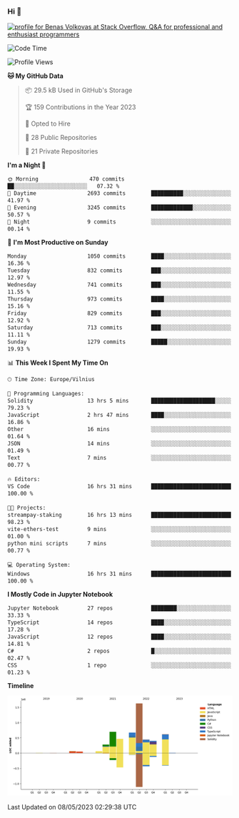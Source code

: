 ### Hi 👋
<a href="https://stackoverflow.com/users/14954249/benas-volkovas"><img src="https://stackoverflow.com/users/flair/14954249.png?theme=dark" width="208" height="58" alt="profile for Benas Volkovas at Stack Overflow, Q&amp;A for professional and enthusiast programmers" title="profile for Benas Volkovas at Stack Overflow, Q&amp;A for professional and enthusiast programmers"></a>

<!--START_SECTION:waka-->
![Code Time](http://img.shields.io/badge/Code%20Time-1%2C433%20hrs%2028%20mins-blue)

![Profile Views](http://img.shields.io/badge/Profile%20Views-0-blue)

**🐱 My GitHub Data** 

> 📦 29.5 kB Used in GitHub's Storage 
 > 
> 🏆 159 Contributions in the Year 2023
 > 
> 💼 Opted to Hire
 > 
> 📜 28 Public Repositories 
 > 
> 🔑 21 Private Repositories 
 > 
**I'm a Night 🦉** 

```text
🌞 Morning                470 commits         ██░░░░░░░░░░░░░░░░░░░░░░░   07.32 % 
🌆 Daytime                2693 commits        ██████████░░░░░░░░░░░░░░░   41.97 % 
🌃 Evening                3245 commits        █████████████░░░░░░░░░░░░   50.57 % 
🌙 Night                  9 commits           ░░░░░░░░░░░░░░░░░░░░░░░░░   00.14 % 
```
📅 **I'm Most Productive on Sunday** 

```text
Monday                   1050 commits        ████░░░░░░░░░░░░░░░░░░░░░   16.36 % 
Tuesday                  832 commits         ███░░░░░░░░░░░░░░░░░░░░░░   12.97 % 
Wednesday                741 commits         ███░░░░░░░░░░░░░░░░░░░░░░   11.55 % 
Thursday                 973 commits         ████░░░░░░░░░░░░░░░░░░░░░   15.16 % 
Friday                   829 commits         ███░░░░░░░░░░░░░░░░░░░░░░   12.92 % 
Saturday                 713 commits         ███░░░░░░░░░░░░░░░░░░░░░░   11.11 % 
Sunday                   1279 commits        █████░░░░░░░░░░░░░░░░░░░░   19.93 % 
```


📊 **This Week I Spent My Time On** 

```text
🕑︎ Time Zone: Europe/Vilnius

💬 Programming Languages: 
Solidity                 13 hrs 5 mins       ████████████████████░░░░░   79.23 % 
JavaScript               2 hrs 47 mins       ████░░░░░░░░░░░░░░░░░░░░░   16.86 % 
Other                    16 mins             ░░░░░░░░░░░░░░░░░░░░░░░░░   01.64 % 
JSON                     14 mins             ░░░░░░░░░░░░░░░░░░░░░░░░░   01.49 % 
Text                     7 mins              ░░░░░░░░░░░░░░░░░░░░░░░░░   00.77 % 

🔥 Editors: 
VS Code                  16 hrs 31 mins      █████████████████████████   100.00 % 

🐱‍💻 Projects: 
streampay-staking        16 hrs 13 mins      █████████████████████████   98.23 % 
vite-ethers-test         9 mins              ░░░░░░░░░░░░░░░░░░░░░░░░░   01.00 % 
python mini scripts      7 mins              ░░░░░░░░░░░░░░░░░░░░░░░░░   00.77 % 

💻 Operating System: 
Windows                  16 hrs 31 mins      █████████████████████████   100.00 % 
```

**I Mostly Code in Jupyter Notebook** 

```text
Jupyter Notebook         27 repos            ████████░░░░░░░░░░░░░░░░░   33.33 % 
TypeScript               14 repos            ████░░░░░░░░░░░░░░░░░░░░░   17.28 % 
JavaScript               12 repos            ████░░░░░░░░░░░░░░░░░░░░░   14.81 % 
C#                       2 repos             █░░░░░░░░░░░░░░░░░░░░░░░░   02.47 % 
CSS                      1 repo              ░░░░░░░░░░░░░░░░░░░░░░░░░   01.23 % 
```



**Timeline**

![Lines of Code chart](https://raw.githubusercontent.com/BenasVolkovas/BenasVolkovas/main/assets/bar_graph.png)


 Last Updated on 08/05/2023 02:29:38 UTC
<!--END_SECTION:waka-->
